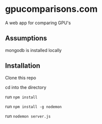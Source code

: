 # gpucomparisons.com
A web app for comparing GPU's

## Assumptions
mongodb is installed locally

## Installation

Clone this repo

cd into the directory

run `npm install`

run `npm install -g nodemon`

run `nodemon server.js`


